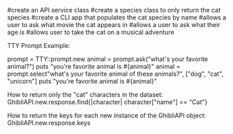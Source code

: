 #create an API service class
#create a species class to only return the cat species
#create a CLI app that populates the cat species by name
#allows a user to ask what movie the cat appears in
#allows a user to ask what their age is
#allows user to take the cat on a musical adventure




TTY Prompt Example:

prompt = TTY::prompt.new
animal = prompt.ask("what's your favorite animal?")
puts "you're favorite animal is #{animal}"
animal = prompt.select"what's your favorite animal of these animals?", ["dog", "cat", "unicorn"]
puts "you're favorite animal is #{animal}"


How to return only the "cat" characters in the dataset:
GhibliAPI.new.response.find{|character| character["name"] == "Cat"}


How to return the keys for each new instance of the GhibliAPI object:
GhibliAPI.new.response.keys

    